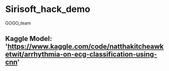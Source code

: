 # Sirisoft_hack_demo
GOGO_team

## Kaggle Model: 'https://www.kaggle.com/code/natthakitcheawketwit/arrhythmia-on-ecg-classification-using-cnn'

